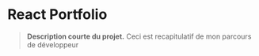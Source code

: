 # React Portfolio

> **Description courte du projet.**
> Ceci est recapitulatif de mon parcours de développeur
